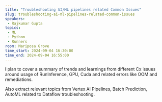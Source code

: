 ```yaml
---
title: "Troubleshooting AI/ML pipelines related Common Issues"
slug: troubleshooting-ai-ml-pipelines-related-common-issues
speakers:
 - Rajkumar Gupta
topics:
 - ML
 - Python
 - Runners
room: Mariposa Grove
time_start: 2024-09-04 16:30:00
time_end: 2024-09-04 16:55:00
---
```


I plan to cover a summary of trends and learnings from different Cx issues around usage of RunInference, GPU, Cuda and related errors like OOM and remediations. 

Also extract relevant topics from Vertex AI Pipelines, Batch Prediction, AutoML related to Dataflow troubleshooting.